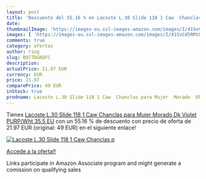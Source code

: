 ```yaml
---
layout: post
title: 'Descuento del 55.16 % en Lacoste L.30 Slide 118 1 Caw  Chanclas p'
date: 
thumbnailImage: 'https://images-eu.ssl-images-amazon.com/images/I/41SvCd5RMtL._SL200_.jpg'
images: [ 'https://images-eu.ssl-images-amazon.com/images/I/41SvCd5RMtL._SL200_.jpg' ]
comments: true
category: ofertas
author: ring
slug: B077DGKDFC
description:
actualPrice: 21.97 EUR
currency: EUR
price: 21.97
comparePrice: 49 EUR
inStock: true
prodname: Lacoste L.30 Slide 118 1 Caw  Chanclas para Mujer  Morado  Dk Violet PURP/Wht   35.5 EU
---
```


Tienes [Lacoste L.30 Slide 118 1 Caw  Chanclas para Mujer  Morado  Dk Violet PURP/Wht   35.5 EU](https://www.amazon.es/dp/B077DGKDFC/?tag=tolees-21) con un 55.16 % de descuento con precio de oferta de 21.97 EUR (original: 49 EUR) en el siguiente enlace!

[![Lacoste L.30 Slide 118 1 Caw  Chanclas p](https://images-eu.ssl-images-amazon.com/images/I/41SvCd5RMtL._SL200_.jpg)](https://www.amazon.es/dp/B077DGKDFC/?tag=tolees-21)

[Accede a la oferta!!](https://www.amazon.es/dp/B077DGKDFC/?tag=tolees-21)

Links participate in Amazon Associate program and might generate a comission on qualifying sales


